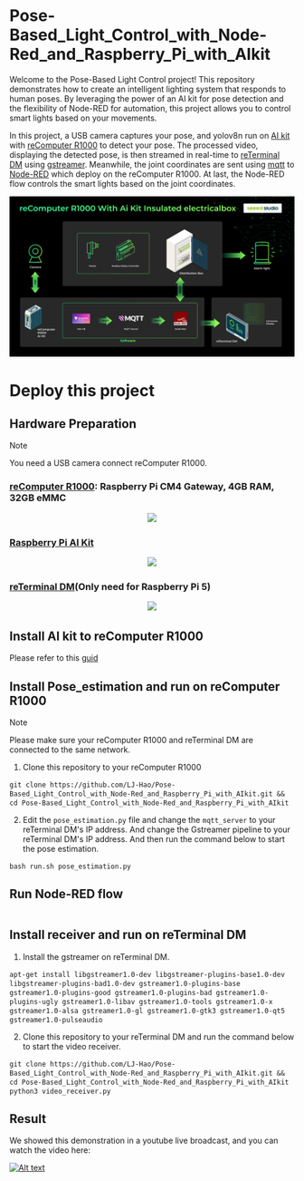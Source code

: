 # Pose-Based_Light_Control_with_Node-Red_and_Raspberry_Pi_with_AIkit

Welcome to the Pose-Based Light Control project! This repository demonstrates how to create an intelligent lighting system that responds to human poses. By leveraging the power of an AI kit for pose detection and the flexibility of Node-RED for automation, this project allows you to control smart lights based on your movements.

In this project, a USB camera captures your pose, and yolov8n run on [AI kit](https://www.seeedstudio.com/Raspberry-Pi-AI-Kit-p-5900.html) with [reComputer R1000](https://www.seeedstudio.com/reComputer-R1025-10-p-5895.html) to detect your pose. The processed video, displaying the detected pose, is then streamed in real-time to [reTerminal DM](https://www.seeedstudio.com/reTerminal-DM-LTE-Cat-4-EC25-Bundle.html) using [gstreamer](https://gstreamer.freedesktop.org/). Meanwhile, the joint coordinates are sent using [mqtt](https://mqtt.org/) to [Node-RED](https://nodered.org/) which deploy on the reComputer R1000. At last, the Node-RED flow controls the smart lights based on the joint coordinates. 

![image](./resource/pose_control.jpeg)


# Deploy this project

## Hardware Preparation

> [!Note]
> You need a USB camera connect reComputer R1000.

### [reComputer R1000](https://www.seeedstudio.com/reComputer-R1025-10-p-5895.html): Raspberry Pi CM4 Gateway, 4GB RAM, 32GB eMMC  
<div align='center'><img width={600} src='https://media-cdn.seeedstudio.com/media/catalog/product/cache/bb49d3ec4ee05b6f018e93f896b8a25d/1/-/1-113991274-recomputer-r1025-10-0.jpg'></div>

### [Raspberry Pi AI Kit](https://www.seeedstudio.com/Raspberry-Pi-AI-Kit-p-5900.html)
<div align='center'><img width={600} src='https://media-cdn.seeedstudio.com/media/catalog/product/cache/bb49d3ec4ee05b6f018e93f896b8a25d/1/-/1-113060086-raspberry-pi-ai-kit-45font.jpg'></div>

### [reTerminal DM](https://www.seeedstudio.com/reTerminal-DM-LTE-Cat-4-EC25-Bundle.html)(Only need for Raspberry Pi 5)
<div align='center'><img width={600} src='https://media-cdn.seeedstudio.com/media/catalog/product/cache/bb49d3ec4ee05b6f018e93f896b8a25d/1/-/1-sku-e23010420--reterminal-dm-_-lte-cat-4-ec25-bundle.jpg'></div>

## Install AI kit to reComputer R1000 

Please refer to this [guid](https://wiki.seeedstudio.com/yolov8_pose_estimation_on_recomputer_r1000_with_hailo_8l/)


## Install Pose_estimation and run on reComputer R1000

> [!Note]
> Please make sure your reComputer R1000 and reTerminal DM are connected to the same network.

1. Clone this repository to your reComputer R1000

```
git clone https://github.com/LJ-Hao/Pose-Based_Light_Control_with_Node-Red_and_Raspberry_Pi_with_AIkit.git && cd Pose-Based_Light_Control_with_Node-Red_and_Raspberry_Pi_with_AIkit
```

2. Edit the `pose_estimation.py` file and change the `mqtt_server` to your reTerminal DM's IP address. And change the Gstreamer pipeline to your reTerminal DM's IP address. And then run the command below to start the pose estimation.

```
bash run.sh pose_estimation.py
```
## Run Node-RED flow

```

```

## Install receiver and run on reTerminal DM

1. Install the gstreamer on reTerminal DM.

```
apt-get install libgstreamer1.0-dev libgstreamer-plugins-base1.0-dev libgstreamer-plugins-bad1.0-dev gstreamer1.0-plugins-base gstreamer1.0-plugins-good gstreamer1.0-plugins-bad gstreamer1.0-plugins-ugly gstreamer1.0-libav gstreamer1.0-tools gstreamer1.0-x gstreamer1.0-alsa gstreamer1.0-gl gstreamer1.0-gtk3 gstreamer1.0-qt5 gstreamer1.0-pulseaudio
```

2. Clone this repository to your reTerminal DM and run the command below to start the video receiver.
```
git clone https://github.com/LJ-Hao/Pose-Based_Light_Control_with_Node-Red_and_Raspberry_Pi_with_AIkit.git && cd Pose-Based_Light_Control_with_Node-Red_and_Raspberry_Pi_with_AIkit
python3 video_receiver.py

```

## Result 

We showed this demonstration in a youtube live broadcast, and you can watch the video here:

[![Alt text](https://img.youtube.com/vi/v-S6_tH75NI/0.jpg)](https://www.youtube.com/watch?v=v-S6_tH75NI&t=1332s)


